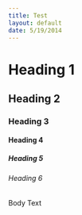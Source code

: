 ```yaml
---
title: Test
layout: default
date: 5/19/2014
---
```


# Heading 1
## Heading 2
### Heading 3
#### Heading 4
##### Heading 5
###### Heading 6
Body Text
